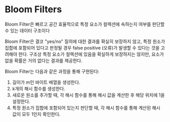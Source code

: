 # Bloom Filters

Bloom Filter은 빠르고 공간 효율적으로 특정 요소가 컬렉션에 속하는지 여부를 판단할 수 있는 데이터 구조이다

Bloom Filter은 결코 "yes/no" 질의에 대한 결과를 확실히 보장하지 않고, 특정 원소가 집합에 포함되어 있다고 판정될 경우 false positive (오류)가 발생할 수 있다는 것을 고려해야 한다. 구조상 특정 요소가 컬렉션에 있음을 확실하게 보장하지는 않지만, 요소가 없을 확률은 거의 없다는 결과를 제공한다.

Bloom Filter는 다음과 같은 과정을 통해 구현된다:

1. 길이가 m인 바이트 배열을 생성한다.
2. k개의 해시 함수를 생성한다.
3. 새로운 원소를 추가할 때, 각 해시 함수를 통해 해시 값을 계산한 후 해당 위치에 1을 설정한다.
4. 특정 원소가 집합에 포함되어 있는지 판단할 때, 각 해시 함수를 통해 계산된 해시 값이 모두 1인지 확인한다.

